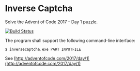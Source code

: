 # Inverse Captcha
Solve the Advent of Code 2017 - Day 1 puzzle.

[![Build Status](https://travis-ci.org/kwaxi/InverseCaptcha.svg?branch=master)](https://travis-ci.org/kwaxi/InverseCaptcha)

The program shall support the following command-line interface:

```shell
$ inversecaptcha.exe PART INPUTFILE
```

See [http://adventofcode.com/2017/day/1](http://adventofcode.com/2017/day/1)
